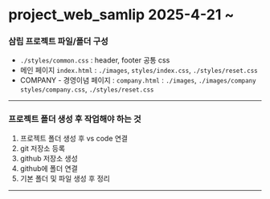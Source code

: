 # project_web_samlip 2025-4-21 ~
### 삼립 프로젝트 파일/폴더 구성
* `./styles/common.css` : header, footer 공통 css
* 메인 페이지 `index.html` : `./images`, `styles/index.css`, `./styles/reset.css`
* COMPANY - 경영이념 페이지 : `company.html` :  `./images`, `./images/company` `styles/company.css`, `./styles/reset.css`
-----
### 프로젝트 폴더 생성 후 작업해야 하는 것
1. 프로젝트 폴더 생성 후 vs code 연결
2. git 저장소 등록
3. github 저장소 생성
4. github에 폴더 연결
5. 기본 폴더 및 파일 생성 후 정리
-----